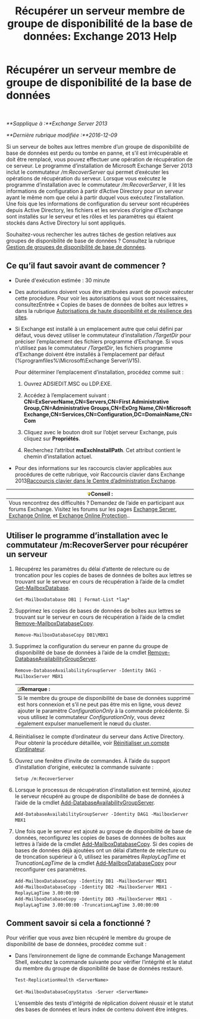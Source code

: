 ﻿---
title: 'Récupérer un serveur membre de groupe de disponibilité de la base de données: Exchange 2013 Help'
TOCTitle: Récupérer un serveur membre de groupe de disponibilité de la base de données
ms:assetid: eccd8f61-9706-4bb7-a62a-ec7c166f8019
ms:mtpsurl: https://technet.microsoft.com/fr-fr/library/Dd638206(v=EXCHG.150)
ms:contentKeyID: 50479502
ms.date: 04/24/2018
mtps_version: v=EXCHG.150
ms.translationtype: HT
---

# Récupérer un serveur membre de groupe de disponibilité de la base de données

 

_**Sapplique à :**Exchange Server 2013_

_**Dernière rubrique modifiée :**2016-12-09_

Si un serveur de boîtes aux lettres membre d’un groupe de disponibilité de base de données est perdu ou tombe en panne, et s’il est irrécupérable et doit être remplacé, vous pouvez effectuer une opération de récupération de ce serveur. Le programme d’installation de Microsoft Exchange Server 2013 inclut le commutateur */m:RecoverServer* qui permet d’exécuter les opérations de récupération du serveur. Lorsque vous exécutez le programme d’installation avec le commutateur */m:RecoverServer*, il lit les informations de configuration à partir d’Active Directory pour un serveur ayant le même nom que celui à partir duquel vous exécutez l’installation. Une fois que les informations de configuration du serveur sont récupérées depuis Active Directory, les fichiers et les services d’origine d’Exchange sont installés sur le serveur et les rôles et les paramètres qui étaient stockés dans Active Directory lui sont appliqués.

Souhaitez-vous rechercher les autres tâches de gestion relatives aux groupes de disponibilité de base de données ? Consultez la rubrique [Gestion de groupes de disponibilité de base de données](managing-database-availability-groups-exchange-2013-help.md).

## Ce qu’il faut savoir avant de commencer ?

  - Durée d'exécution estimée : 30 minute

  - Des autorisations doivent vous être attribuées avant de pouvoir exécuter cette procédure. Pour voir les autorisations qui vous sont nécessaires, consultezEntrée « Copies de bases de données de boîtes aux lettres » dans la rubrique [Autorisations de haute disponibilité et de résilience des sites](high-availability-and-site-resilience-permissions-exchange-2013-help.md).

  - Si Exchange est installé à un emplacement autre que celui défini par défaut, vous devez utiliser le commutateur d’installation */TargetDir* pour préciser l’emplacement des fichiers programme d’Exchange. Si vous n’utilisez pas le commutateur */TargetDir*, les fichiers programme d’Exchange doivent être installés à l’emplacement par défaut (%programfiles%\\Microsoft\\Exchange Server\\V15).
    
    Pour déterminer l’emplacement d’installation, procédez comme suit :
    
    1.  Ouvrez ADSIEDIT.MSC ou LDP.EXE.
    
    2.  Accédez à l’emplacement suivant : **CN=ExServerName,CN=Servers,CN=First Administrative Group,CN=Administrative Groups,CN=ExOrg Name,CN=Microsoft Exchange,CN=Services,CN=Configuration,DC=DomainName,CN=Com**
    
    3.  Cliquez avec le bouton droit sur l’objet serveur Exchange, puis cliquez sur **Propriétés**.
    
    4.  Recherchez l’attribut **msExchInstallPath**. Cet attribut contient le chemin d’installation actuel.

  - Pour des informations sur les raccourcis clavier applicables aux procédures de cette rubrique, voir Raccourcis clavier dans Exchange 2013[Raccourcis clavier dans le Centre d’administration Exchange](keyboard-shortcuts-in-the-exchange-admin-center-exchange-online-protection-help.md).

<table>
<thead>
<tr class="header">
<th><img src="images/Bb125224.tip(EXCHG.150).gif" title="Conseil" alt="Conseil" />Conseil :</th>
</tr>
</thead>
<tbody>
<tr class="odd">
<td>Vous rencontrez des difficultés ? Demandez de l’aide en participant aux forums Exchange. Visitez les forums sur les pages <a href="https://go.microsoft.com/fwlink/p/?linkid=60612">Exchange Server</a>, <a href="https://go.microsoft.com/fwlink/p/?linkid=267542">Exchange Online</a>, et <a href="https://go.microsoft.com/fwlink/p/?linkid=285351">Exchange Online Protection</a>..</td>
</tr>
</tbody>
</table>


## Utiliser le programme d’installation avec le commutateur /m:RecoverServer pour récupérer un serveur

1.  Récupérez les paramètres du délai d’attente de relecture ou de troncation pour les copies de bases de données de boîtes aux lettres se trouvant sur le serveur en cours de récupération à l’aide de la cmdlet [Get-MailboxDatabase](https://technet.microsoft.com/fr-fr/library/bb124924\(v=exchg.150\)).
    
        Get-MailboxDatabase DB1 | Format-List *lag*

2.  Supprimez les copies de bases de données de boîtes aux lettres se trouvant sur le serveur en cours de récupération à l’aide de la cmdlet [Remove-MailboxDatabaseCopy](https://technet.microsoft.com/fr-fr/library/dd335119\(v=exchg.150\)).
    
        Remove-MailboxDatabaseCopy DB1\MBX1

3.  Supprimez la configuration du serveur en panne du groupe de disponibilité de base de données à l’aide de la cmdlet [Remove-DatabaseAvailabilityGroupServer](https://technet.microsoft.com/fr-fr/library/dd297956\(v=exchg.150\)).
    
        Remove-DatabaseAvailabilityGroupServer -Identity DAG1 -MailboxServer MBX1
    
    <table>
    <thead>
    <tr class="header">
    <th><img src="images/JJ159664.note(EXCHG.150).gif" title="Remarque" alt="Remarque" />Remarque :</th>
    </tr>
    </thead>
    <tbody>
    <tr class="odd">
    <td>Si le membre du groupe de disponibilité de base de données supprimé est hors connexion et s’il ne peut pas être mis en ligne, vous devez ajouter le paramètre <em>ConfigurationOnly</em> à la commande précédente. Si vous utilisez le commutateur <em>ConfigurationOnly</em>, vous devez également expulser manuellement le nœud du cluster.</td>
    </tr>
    </tbody>
    </table>


4.  Réinitialisez le compte d’ordinateur du serveur dans Active Directory. Pour obtenir la procédure détaillée, voir [Réinitialiser un compte d’ordinateur](http://go.microsoft.com/fwlink/p/?linkid=167188).

5.  Ouvrez une fenêtre d’invite de commandes. À l’aide du support d’installation d’origine, exécutez la commande suivante :
    
        Setup /m:RecoverServer

6.  Lorsque le processus de récupération d’installation est terminé, ajoutez le serveur récupéré au groupe de disponibilité de base de données à l’aide de la cmdlet [Add-DatabaseAvailabilityGroupServer](https://technet.microsoft.com/fr-fr/library/dd298049\(v=exchg.150\)).
    
        Add-DatabaseAvailabilityGroupServer -Identity DAG1 -MailboxServer MBX1

7.  Une fois que le serveur est ajouté au groupe de disponibilité de base de données, reconfigurez les copies de bases de données de boîtes aux lettres à l’aide de la cmdlet [Add-MailboxDatabaseCopy](https://technet.microsoft.com/fr-fr/library/dd298105\(v=exchg.150\)). Si des copies de bases de données déjà ajoutées ont un délai d’attente de relecture ou de troncation supérieur à 0, utilisez les paramètres *ReplayLagTime* et *TruncationLagTime* de la cmdlet [Add-MailboxDatabaseCopy](https://technet.microsoft.com/fr-fr/library/dd298105\(v=exchg.150\)) pour reconfigurer ces paramètres.
    
        Add-MailboxDatabaseCopy -Identity DB1 -MailboxServer MBX1
        Add-MailboxDatabaseCopy -Identity DB2 -MailboxServer MBX1 -ReplayLagTime 3.00:00:00
        Add-MailboxDatabaseCopy -Identity DB3 -MailboxServer MBX1 -ReplayLagTime 3.00:00:00 -TruncationLagTime 3.00:00:00

## Comment savoir si cela a fonctionné ?

Pour vérifier que vous avez bien récupéré le membre du groupe de disponibilité de base de données, procédez comme suit :

  - Dans l’environnement de ligne de commande Exchange Management Shell, exécutez la commande suivante pour vérifier l’intégrité et le statut du membre du groupe de disponibilité de base de données restauré.
    
        Test-ReplicationHealth <ServerName>
    
        Get-MailboxDatabaseCopyStatus -Server <ServerName>
    
    L'ensemble des tests d'intégrité de réplication doivent réussir et le statut des bases de données et leurs index de contenu doivent être intègres.

